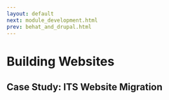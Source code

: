 ```yaml
---
layout: default
next: module_development.html
prev: behat_and_drupal.html
---
```


# Building Websites

## Case Study: ITS Website Migration
